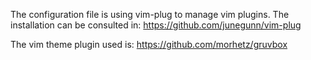 The configuration file is using vim-plug to manage vim plugins. The installation can be consulted in: https://github.com/junegunn/vim-plug

The vim theme plugin used is: https://github.com/morhetz/gruvbox
